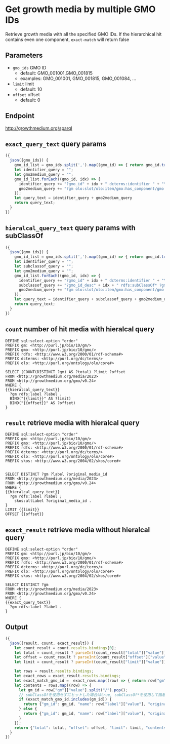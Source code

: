 # Get growth media by multiple GMO IDs

Retrieve growth media with all the specified GMO IDs.
If the hierarchical hit contains even one component, `exact-match` will return false

## Parameters

* `gmo_ids` GMO ID
  * default: GMO_001001,GMO_001815
  * examples: GMO_001001, GMO_001815, GMO_001084, ...
* `limit` limit
  * default: 10
* `offset` offset
  * default: 0

## Endpoint

http://growthmedium.org/sparql

## `exact_query_text` query params

```javascript
({
  json({gmo_ids}) {
    gmo_id_list = gmo_ids.split(',').map((gmo_id) => { return gmo_id.trim()});
    let identifier_query = "";
    let gmo2medium_query = "";
    gmo_id_list.forEach((gmo_id, idx) => {
      identifier_query += "?gmo_id" + idx + " dcterms:identifier " + "\"" + gmo_id + "\" .\n";
      gmo2medium_query += "?gm olo:slot/olo:item/gmo:has_component/gmo:gmo_id ?gmo_id" + idx + " .\n";
    });
    let query_text = identifier_query + gmo2medium_query
    return query_text;
  }
})
```

## `hieralcal_query_text` query params with subClassOf

```javascript
({
  json({gmo_ids}) {
    gmo_id_list = gmo_ids.split(',').map((gmo_id) => { return gmo_id.trim()});
    let identifier_query = "";
    let subclassof_query = "";
    let gmo2medium_query = "";
    gmo_id_list.forEach((gmo_id, idx) => {
      identifier_query += "?gmo_id" + idx + " dcterms:identifier " + "\"" + gmo_id + "\" .\n";
      subclassof_query += "?gmo_id_desc" + idx + " rdfs:subClassOf* ?gmo_id" + idx + " .\n";
      gmo2medium_query += "?gm olo:slot/olo:item/gmo:has_component/gmo:gmo_id ?gmo_id_desc" + idx + " .\n";
    });
    let query_text = identifier_query + subclassof_query + gmo2medium_query
    return query_text;
  }
})
```

## `count` number of hit media with  hieralcal query

```sparql
DEFINE sql:select-option "order"
PREFIX gm: <http://purl.jp/bio/10/gm/>
PREFIX gmo: <http://purl.jp/bio/10/gmo/>
PREFIX rdfs: <http://www.w3.org/2000/01/rdf-schema#>
PREFIX dcterms: <http://purl.org/dc/terms/>
PREFIX olo: <http://purl.org/ontology/olo/core#>

SELECT (COUNT(DISTINCT ?gm) AS ?total) ?limit ?offset
FROM <http://growthmedium.org/media/2023>
FROM <http://growthmedium.org/gmo/v0.24>
WHERE {
{{hieralcal_query_text}}
  ?gm rdfs:label ?label .
  BIND("{{limit}}" AS ?limit)
  BIND("{{offset}}" AS ?offset)
}
```
## `result` retrieve media with  hieralcal query

```sparql
DEFINE sql:select-option "order"
PREFIX gm: <http://purl.jp/bio/10/gm/>
PREFIX gmo: <http://purl.jp/bio/10/gmo/>
PREFIX rdfs: <http://www.w3.org/2000/01/rdf-schema#>
PREFIX dcterms: <http://purl.org/dc/terms/>
PREFIX olo: <http://purl.org/ontology/olo/core#>
PREFIX skos: <http://www.w3.org/2004/02/skos/core#>


SELECT DISTINCT ?gm ?label ?original_media_id
FROM <http://growthmedium.org/media/2023>
FROM <http://growthmedium.org/gmo/v0.24>
WHERE {
{{hieralcal_query_text}}
  ?gm rdfs:label ?label ;
    skos:altLabel ?original_media_id .
}
LIMIT {{limit}}
OFFSET {{offset}}
```
## `exact_result` retrieve media without hieralcal query

```sparql
DEFINE sql:select-option "order"
PREFIX gm: <http://purl.jp/bio/10/gm/>
PREFIX gmo: <http://purl.jp/bio/10/gmo/>
PREFIX rdfs: <http://www.w3.org/2000/01/rdf-schema#>
PREFIX dcterms: <http://purl.org/dc/terms/>
PREFIX olo: <http://purl.org/ontology/olo/core#>
PREFIX skos: <http://www.w3.org/2004/02/skos/core#>

SELECT DISTINCT ?gm
FROM <http://growthmedium.org/media/2023>
FROM <http://growthmedium.org/gmo/v0.24>
WHERE {
{{exact_query_text}}
  ?gm rdfs:label ?label .
}
```

## Output

```javascript
({
  json({result, count, exact_result}) {
    let count_result = count.results.bindings[0];
    let total = count_result ? parseInt(count_result["total"]["value"]) : 0;
    let offset = count_result ? parseInt(count_result["offset"]["value"]) : 0;
    let limit = count_result ? parseInt(count_result["limit"]["value"]) : 0;

    let rows = result.results.bindings;
    let exact_rows = exact_result.results.bindings;
    let exact_match_gmo_id =  exact_rows.map((row) => { return row["gm"]["value"].split("/").pop()});
    let contents = rows.map((row) => {
      let gm_id = row["gm"]["value"].split("/").pop();
      // subClassOfを使用せずにヒットした場合はtrue, subClassOf*を使用して階層ヒットした場合はfalse
      if (exact_match_gmo_id.includes(gm_id)) {
        return {"gm_id": gm_id, "name": row["label"]["value"], "original_media_id": row["original_media_id"]["value"], "exact_match": true};
      } else {
        return {"gm_id": gm_id, "name": row["label"]["value"], "original_media_id": row["original_media_id"]["value"], "exact_match": false};
      }
    });
    return {"total": total, "offset": offset, "limit": limit, "contents": contents};
  }
})
```
